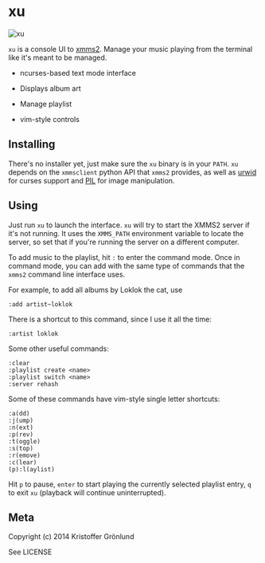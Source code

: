 # xu

![xu](http://i.imgur.com/dhCRr4B.png "xu")

`xu` is a console UI to [xmms2][xmms2]. Manage your music
playing from the terminal like it's meant to be managed.

  [xmms2]: https://xmms2.org/

* ncurses-based text mode interface

* Displays album art

* Manage playlist

* vim-style controls

## Installing

There's no installer yet, just make sure the `xu` binary is in your
`PATH`. `xu` depends on the `xmmsclient` python API that `xmms2`
provides, as well as [urwid][urwid] for curses support and [PIL][PIL]
for image manipulation.

  [urwid]: http://urwid.org/
  [PIL]: http://pythonware.com/products/pil/

## Using

Just run `xu` to launch the interface. `xu` will try to start the
XMMS2 server if it's not running. It uses the `XMMS_PATH` environment
variable to locate the server, so set that if you're running the
server on a different computer.

To add music to the playlist, hit `:` to enter the command mode. Once
in command mode, you can add with the same type of commands that the
`xmms2` command line interface uses.

For example, to add all albums by Loklok the cat, use

    :add artist~loklok

There is a shortcut to this command, since I use it all the time:

    :artist loklok

Some other useful commands:

    :clear
    :playlist create <name>
    :playlist switch <name>
    :server rehash

Some of these commands have vim-style single letter shortcuts:

    :a(dd)
    :j(ump)
    :n(ext)
    :p(rev)
    :t(oggle)
    :s(top)
    :r(emove)
    :c(lear)
    (p):l(aylist)

Hit `p` to pause, `enter` to start playing the currently selected
playlist entry, `q` to exit `xu` (playback will continue
uninterrupted).

## Meta

Copyright (c) 2014 Kristoffer Grönlund <krig at koru se>

See LICENSE
